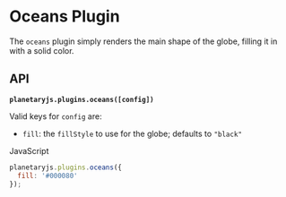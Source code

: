 Oceans Plugin
=============

The `oceans` plugin simply renders the main shape of the globe, filling it in with a solid color.

API
---

**`planetaryjs.plugins.oceans([config])`**

Valid keys for `config` are:

* `fill`: the `fillStyle` to use for the globe; defaults to `"black"`

<div class='ui raise segment'>
<div class='ui red ribbon label'>JavaScript</div>

```javascript
planetaryjs.plugins.oceans({
  fill: '#000080'
});
```
</div>
